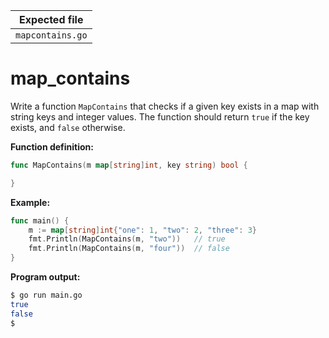 | Expected file    |
| ---------------- |
| `mapcontains.go` |

# map_contains


Write a function `MapContains` that checks if a given key exists in a map with string keys and integer values. The function should return `true` if the key exists, and `false` otherwise.

**Function definition:**

```go
func MapContains(m map[string]int, key string) bool {

}
```

**Example:**

```go
func main() {
    m := map[string]int{"one": 1, "two": 2, "three": 3}
    fmt.Println(MapContains(m, "two"))   // true
    fmt.Println(MapContains(m, "four"))  // false
}
```

**Program output:**

```sh
$ go run main.go
true
false
$
```
